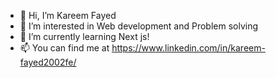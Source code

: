 - 👋 Hi, I’m Kareem Fayed
- 👀 I’m interested in Web development and Problem solving
- 🌱 I’m currently learning Next js!
- 📫 You can find me at https://www.linkedin.com/in/kareem-fayed2002fe/

